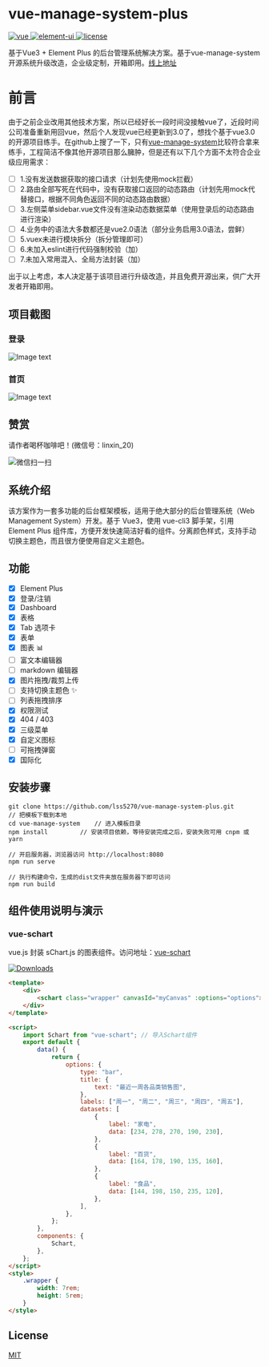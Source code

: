 # vue-manage-system-plus

  <a href="https://github.com/vuejs/vue">
    <img src="https://img.shields.io/badge/vue-3.0.0-brightgreen.svg" alt="vue">
  </a>
  <a href="https://github.com/ElemeFE/element">
    <img src="https://img.shields.io/badge/element--ui-2.8.2-brightgreen.svg" alt="element-ui">
  </a>
  <a href="https://github.com/lss5270/vue-manage-system-plus/blob/main/LICENSE">
    <img src="https://img.shields.io/github/license/mashape/apistatus.svg" alt="license">
  </a>

基于Vue3 + Element Plus 的后台管理系统解决方案。基于vue-manage-system开源系统升级改造，企业级定制，开箱即用。[线上地址](https://lin-xin.gitee.io/example/work/)

# 前言

由于之前企业改用其他技术方案，所以已经好长一段时间没接触vue了，近段时间公司准备重新用回vue，然后个人发现vue已经更新到3.0了，想找个基于vue3.0的开源项目练手。在github上搜了一下，只有[vue-manage-system](https://github.com/lin-xin/vue-manage-system)比较符合拿来练手，工程简洁不像其他开源项目那么臃肿，但是还有以下几个方面不太符合企业级应用需求：

- [ ] 1.没有发送数据获取的接口请求（计划先使用mock拦截）
- [ ] 2.路由全部写死在代码中，没有获取接口返回的动态路由（计划先用mock代替接口，根据不同角色返回不同的动态路由数据）
- [ ] 3.左侧菜单sidebar.vue文件没有渲染动态数据菜单（使用登录后的动态路由进行渲染）
- [ ] 4.业务中的语法大多数都还是vue2.0语法（部分业务启用3.0语法，尝鲜）
- [ ] 5.vuex未进行模块拆分（拆分管理即可）
- [ ] 6.未加入eslint进行代码强制校验（加）
- [ ] 7.未加入常用混入、全局方法封装（加）

出于以上考虑，本人决定基于该项目进行升级改造，并且免费开源出来，供广大开发者开箱即用。

## 项目截图

### 登录

![Image text](https://github.com/lin-xin/manage-system/raw/master/screenshots/wms3.png)

### 首页

![Image text](https://github.com/lin-xin/manage-system/raw/master/screenshots/wms1.png)

## 赞赏

请作者喝杯咖啡吧！(微信号：linxin_20)

![微信扫一扫](https://lin-xin.gitee.io/images/weixin.jpg)

## 系统介绍

该方案作为一套多功能的后台框架模板，适用于绝大部分的后台管理系统（Web Management System）开发。基于 Vue3，使用 vue-cli3 脚手架，引用 Element Plus 组件库，方便开发快速简洁好看的组件。分离颜色样式，支持手动切换主题色，而且很方便使用自定义主题色。

## 功能

-   [x] Element Plus
-   [x] 登录/注销
-   [x] Dashboard
-   [x] 表格
-   [x] Tab 选项卡
-   [x] 表单
-   [x] 图表 :bar_chart:
-   [ ] 富文本编辑器
-   [ ] markdown 编辑器
-   [x] 图片拖拽/裁剪上传
-   [ ] 支持切换主题色 :sparkles:
-   [ ] 列表拖拽排序
-   [x] 权限测试
-   [x] 404 / 403
-   [x] 三级菜单
-   [x] 自定义图标
-   [ ] 可拖拽弹窗
-   [x] 国际化

## 安装步骤

```
git clone https://github.com/lss5270/vue-manage-system-plus.git      // 把模板下载到本地
cd vue-manage-system    // 进入模板目录
npm install         // 安装项目依赖，等待安装完成之后，安装失败可用 cnpm 或 yarn

// 开启服务器，浏览器访问 http://localhost:8080
npm run serve

// 执行构建命令，生成的dist文件夹放在服务器下即可访问
npm run build
```

## 组件使用说明与演示

### vue-schart

vue.js 封装 sChart.js 的图表组件。访问地址：[vue-schart](https://github.com/linxin/vue-schart)

<p><a href="https://www.npmjs.com/package/vue-schart"><img src="https://img.shields.io/npm/dm/vue-schart.svg" alt="Downloads"></a></p>

```html
<template>
    <div>
        <schart class="wrapper" canvasId="myCanvas" :options="options"></schart>
    </div>
</template>

<script>
    import Schart from "vue-schart"; // 导入Schart组件
    export default {
        data() {
            return {
                options: {
                    type: "bar",
                    title: {
                        text: "最近一周各品类销售图",
                    },
                    labels: ["周一", "周二", "周三", "周四", "周五"],
                    datasets: [
                        {
                            label: "家电",
                            data: [234, 278, 270, 190, 230],
                        },
                        {
                            label: "百货",
                            data: [164, 178, 190, 135, 160],
                        },
                        {
                            label: "食品",
                            data: [144, 198, 150, 235, 120],
                        },
                    ],
                },
            };
        },
        components: {
            Schart,
        },
    };
</script>
<style>
    .wrapper {
        width: 7rem;
        height: 5rem;
    }
</style>
```

## License

[MIT](https://github.com/lin-xin/vue-manage-system/blob/master/LICENSE)
